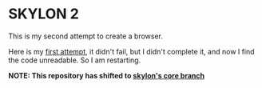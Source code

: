 # SKYLON 2

This is my second attempt to create a browser.

Here is my [first attempt](https://github.com/sujaldev/skylon-legacy), it didn't fail, but I didn't complete it, and now
I find the code unreadable. So I am restarting.

__NOTE: This repository has shifted to [skylon's core branch](https://github.com/sujaldev/skylon/tree/core)__